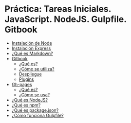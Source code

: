 # Práctica: Tareas Iniciales. JavaScript. NodeJS. Gulpfile. Gitbook

* [Instalación de Node](nodejs/nodejs.md)
* [Instalación Express]()
* [¿Qué es Markdown?]()
* [Gitbook]()
  * [¿Qué es?]() 
  * [¿Cómo se utiliza?]()
  * [Despliegue]()
  * [Plugins]()
* [Gh-pages]()
  * [¿Qué es?]()
  * [¿Cómo se usa?]()
* [¿Qué es NodeJS?]()
* [¿Qué es npm?]()
* [¿Qué es package.json?]()
* [¿Cómo funciona Gulpfile?]()
